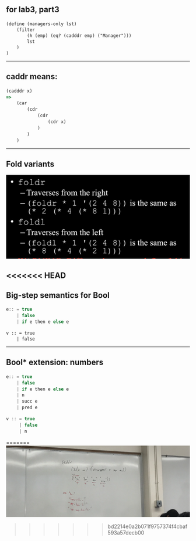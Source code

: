 ## for lab3, part3
```racket
(define (managers-only lst)
    (filter
        (λ (emp) (eq? (cadddr emp) ("Manager")))
        lst    
    )
)
```
---

## caddr means:
```ruby
(cadddr x)
=> 
    (car
        (cdr 
            (cdr 
                (cdr x)
            )
        )
    )
```

---

## Fold variants
![](img/2020-02-10-22-50-07.png)

<<<<<<< HEAD
---



## Big-step semantics for Bool
```js
e:: = true
    | false
    | if e then e else e
```

```
v :: = true
    | false
```
---

## Bool* extension: numbers
```js
e:: = true
    | false
    | if e then e else e
    | n
    | succ e
    | pred e
```
```js
v :: = true
     | false
     | n
```


=======
![](img/2020-02-19-12-45-30.png)
>>>>>>> bd2214e0a2b071f9757374f4cbaf593a57decb00

